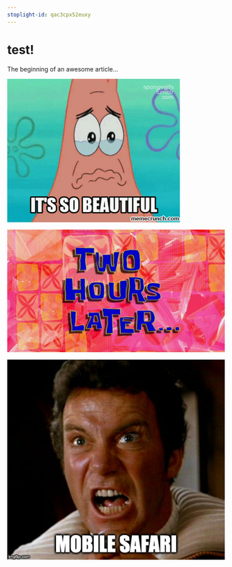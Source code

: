 ```yaml
---
stoplight-id: qac3cpx52euxy
---
```


# test!

The beginning of an awesome article...

![SoBeautiful.gif](../assets/images/Patrick10.gif)

![Two Hours Later](../assets/images/TwoHoursLater.jpg)

![MobileSafari.jpg](../assets/images/MobileSafari.jpg)
